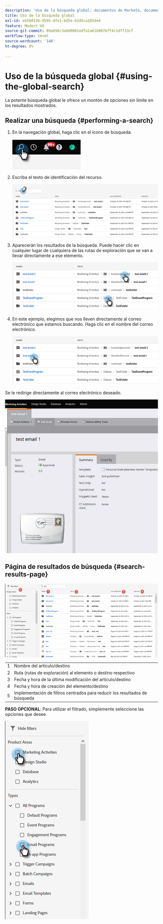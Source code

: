 ```yaml
---
description: 'Uso de la búsqueda global: documentos de Marketo, documentación del producto'
title: Uso de la búsqueda global
exl-id: eb50013b-9595-4fe1-bd5e-b2d5ca185de4
feature: Modern UX
source-git-commit: 09a656c3a0d0002edfa1a61b987bff4c1dff33cf
workflow-type: tm+mt
source-wordcount: '148'
ht-degree: 8%

---
```


# Uso de la búsqueda global {#using-the-global-search}

La potente búsqueda global le ofrece un montón de opciones sin límite en los resultados mostrados.

## Realizar una búsqueda {#performing-a-search}

1. En la navegación global, haga clic en el icono de búsqueda.

   ![](assets/using-the-global-search-1.png)

1. Escriba el texto de identificación del recurso.

   ![](assets/using-the-global-search-2.png)

1. Aparecerán los resultados de la búsqueda. Puede hacer clic en cualquier lugar de cualquiera de las rutas de exploración que se van a llevar directamente a ese elemento.

   ![](assets/using-the-global-search-3.png)

1. En este ejemplo, elegimos que nos lleven directamente al correo electrónico que estamos buscando. Haga clic en el nombre del correo electrónico.

   ![](assets/using-the-global-search-4.png)

Se le redirige directamente al correo electrónico deseado.

![](assets/using-the-global-search-5.png)

## Página de resultados de búsqueda {#search-results-page}

![](assets/using-the-global-search-6.png)

<table>
 <tbody>
  <tr>
   <td>1</td>
   <td>Nombre del artículo/destino</td>
  </tr>
  <tr>
   <td>2</td>
   <td>Ruta (rutas de exploración) al elemento o destino respectivo</td>
  </tr>
  <tr>
   <td>3</td>
   <td>Fecha y hora de la última modificación del artículo/destino</td>
  </tr>
  <tr>
   <td>4</td>
   <td>Fecha y hora de creación del elemento/destino</td>
  </tr>
  <tr>
   <td>5</td>
   <td>Implementación de filtros centrados para reducir los resultados de búsqueda</td>
  </tr>
 </tbody>
</table>

**PASO OPCIONAL**: Para utilizar el filtrado, simplemente seleccione las opciones que desee.

![](assets/using-the-global-search-7.png)
